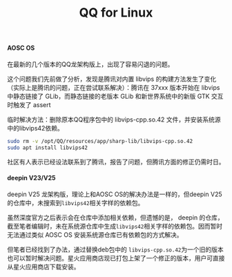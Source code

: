 ﻿---
id: 1410
title: "QQ for Linux"
weight: 1410
version: "3.2.18-37475"
updateTime: "2025-07-28T08:27:01"
debName: "https://dldir1v6.qq.com/qqfile/qq/QQNT/Linux/QQ_3.2.18_250724_loongarch64_01.deb"
debSize: "136.1 MB"
command: "/opt/QQ/qq"
compatibility: 2
---

#### AOSC OS

在最新的几个版本的QQ龙架构版上，出现了容易闪退的问题。

这个问题我们先前做了分析，发现是腾讯对内置 libvips 的构建方法发生了变化（实际上是腾讯的问题，正在尝试联系解决）：腾讯在 37xxx 版本开始在 libvips 中静态链接了 GLib，而静态链接的老版本 GLib 和新世界系统中的新版 GTK 交互时触发了 assert

临时解决方法：删除原本QQ程序包中的 libvips-cpp.so.42 文件，并安装系统源中的libvips42依赖。

```bash
sudo rm -v /opt/QQ/resources/app/sharp-lib/libvips-cpp.so.42
sudo apt install libvips42
```

社区有人表示已经设法联系到了腾讯，报告了问题，但腾讯方面的修正仍需时日。

#### deepin V23/V25

deepin V25 龙架构版，理论上和AOSC OS的解决办法是一样的，但deepin V25的仓库中，未搜索到`libvips42`相关字样的依赖包。

虽然深度官方之后表示会在仓库中添加相关依赖，但遗憾的是， deepin 的仓库，截至笔者编辑时，未在系统源仓库中生成`libvips42`相关字样的依赖包。因而暂时无法通过类似 AOSC OS 安装系统源仓库已有依赖包的方式解决。

但笔者已经找到了办法，通过替换deb包中的 `libvips-cpp.so.42`为一个旧的版本也可以暂时解决问题。星火应用商店现已打包上架了一个修正的版本，用户可直接从星火应用商店下载安装。
